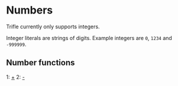 # Numbers

Trifle currently only supports integers.

Integer literals are strings of digits. Example integers are `0`,
`1234` and `-999999`.

## Number functions

1: [+](Numbers-Addition.md)
2: [-](Numbers-Subtraction.md)
